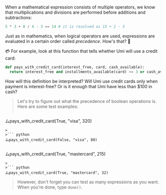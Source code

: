 When a mathematical expression consists of multiple operators, we know that multiplications and divisions are performed before additions and subtractions:

```python
5 * 3 + 8 / 4 - 3 == 14 # it is resolved as 15 + 2 - 3
```

Just as in mathematics, when logical operators are used, expressions are evaluated in a certain order called _precedence_. How's that? :thinking:

:credit_card: For example, look at this function that tells whether Umi will use a credit card:

```python
def pays_with_credit_card(interest_free, card, cash_available):
  return interest_free and installments_available(card) >= 3 or cash_available < 100
```

How will this definition be interpreted? Will Umi use credit cards only when payment is interest-free? Or is it enough that Umi have less than $100 in cash? 

> Let's try to figure out what the precedence of boolean operations is. Here are some test examples:
>
>``` python
ムpays_with_credit_card(True, "visa", 320)
```
>
>``` python
ムpays_with_credit_card(False, "visa", 80)
```
>
>``` python
ムpays_with_credit_card(True, "mastercard", 215)
```
>
>``` python
ムpays_with_credit_card(True, "mastercard", 32)
```
>
> However, don't forget you can test as many expressions as you want. When you're done, type `done()`.
